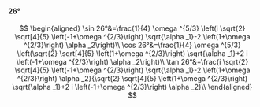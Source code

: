 #### 26°

$$
\begin{aligned}
\sin 26°&=\frac{1}{4} \omega ^{5/3} \left(i \sqrt{2} \sqrt[4]{5} \left(-1+\omega ^{2/3}\right) \sqrt{\alpha _1}-2 \left(1+\omega ^{2/3}\right) \alpha _2\right)\\
\cos 26°&=\frac{1}{4} \omega ^{5/3} \left(\sqrt{2} \sqrt[4]{5} \left(1+\omega ^{2/3}\right) \sqrt{\alpha _1}+2 i \left(-1+\omega ^{2/3}\right) \alpha _2\right)\\
\tan 26°&=\frac{i \sqrt{2} \sqrt[4]{5} \left(-1+\omega ^{2/3}\right) \sqrt{\alpha _1}-2 \left(1+\omega ^{2/3}\right) \alpha _2}{\sqrt{2} \sqrt[4]{5} \left(1+\omega
^{2/3}\right) \sqrt{\alpha _1}+2 i \left(-1+\omega ^{2/3}\right) \alpha _2}\\
\end{aligned}
$$

